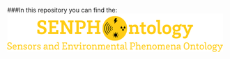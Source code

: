 ###In this repository you can find the:
![SENPH Ontology](https://github.com/bkari02/SENPH-Ontology/blob/master/SENPHOntology_Logo.png?raw=true)
